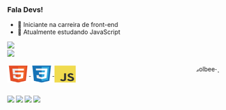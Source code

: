 ### Fala Devs!

- 🔭 Iniciante na carreira de front-end
- 🌱 Atualmente estudando JavaScript

<div>
  <a href="https://github.com/rafaballerini">
  <img height="180em" src="https://github-readme-stats.vercel.app/api?username=Dolbee&show_icons=true&theme=dark&include_all_commits=true&count_private=true"/><br>
  <img height="150em" src="https://github-readme-stats.vercel.app/api/top-langs/?username=Dolbee&layout=compact&langs_count=7&theme=dark"/>
</div>
<div style="display: inline_block"><br>
  <img align="center" alt="HTML" height="40" width="50" src="https://github.com/devicons/devicon/blob/master/icons/html5/html5-original.svg">
  <img align="center" alt="CSS" height="40" width="50" src="https://github.com/devicons/devicon/blob/master/icons/css3/css3-original.svg">
  <img align="center" alt="JavaScript" height="40" width="50" src="https://github.com/devicons/devicon/blob/master/icons/javascript/javascript-original.svg">
  <img align="right" alt="dolbee-pic" height="150" src="https://cdn.discordapp.com/attachments/962516660068159552/962516910359056415/gif_baby_yoda.gif" style="border-radius: 50%">
</div>
  
##
 
<div>
  <a href = "mailto:lukasgoncalves400@gmail.com"><img src="https://img.shields.io/badge/Gmail-D14836?style=for-the-badge&logo=gmail&logoColor=white" target="_blank"></a>
  <a href="https://www.instagram.com/lk_dobleg/" target="_blank"><img src="https://img.shields.io/badge/Instagram-E4405F?style=for-the-badge&logo=instagram&logoColor=white" target="_blank"></a>
<a href="https://discord.gg/76t3Zm759k" target="_blank"><img src="https://img.shields.io/badge/Discord-7289DA?style=for-the-badge&logo= discord&logoColor=white" target="_blank"></a> 
  <a href="https://www.linkedin.com/in/lucas-gon%C3%A7alves-542575221/" target="_blank"><img src="https://img.shields.io/badge/LinkedIn-0077B5?style=for-the-badge&logo=linkedin&logoColor=white" target="_blank"></a>
</div>
